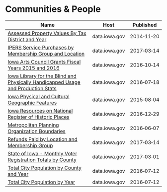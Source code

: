 # Communities & People

Name | Host | Published
---- | ---- | ---------
[Assessed Property Values By Tax District and Year](../datasets/p8sk-8ig7.md) | data.iowa.gov | 2014&#x2011;11&#x2011;20
[IPERS Service Purchases by Membership Group and Location](../datasets/ia29-w2ai.md) | data.iowa.gov | 2017&#x2011;03&#x2011;14
[Iowa Arts Council Grants Fiscal Years 2015 and 2016](../datasets/kt8m-rwtb.md) | data.iowa.gov | 2016&#x2011;10&#x2011;14
[Iowa Library for the Blind and Physically Handicapped Usage and Production Stats](../datasets/p2tq-3x3z.md) | data.iowa.gov | 2016&#x2011;07&#x2011;18
[Iowa Physical and Cultural Geographic Features](../datasets/uedc-2fk7.md) | data.iowa.gov | 2015&#x2011;08&#x2011;04
[Iowa Resources on National Register of Historic Places](../datasets/6394-pygx.md) | data.iowa.gov | 2016&#x2011;12&#x2011;29
[Metropolitan Planning Organization Boundaries](../datasets/82yg-8mf6.md) | data.iowa.gov | 2016&#x2011;06&#x2011;07
[Refunds Paid by Location and Membership Group](../datasets/2fg3-s529.md) | data.iowa.gov | 2017&#x2011;03&#x2011;14
[State of Iowa - Monthly Voter Registration Totals by County](../datasets/cp55-uurs.md) | data.iowa.gov | 2017&#x2011;03&#x2011;01
[Total City Population by County and Year](../datasets/y8va-rhk9.md) | data.iowa.gov | 2016&#x2011;07&#x2011;12
[Total City Population by Year](../datasets/acem-thbp.md) | data.iowa.gov | 2016&#x2011;07&#x2011;12

